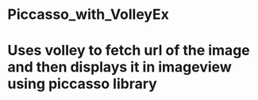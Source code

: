 # Piccasso_with_VolleyEx
# Uses volley to fetch url of the image and then displays it in imageview using piccasso library
